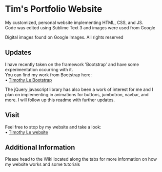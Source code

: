 # Tim's Portfolio Website

My customized, personal website implementing HTML, CSS, and JS.   
Code was edited using Sublime Text 3 and images were used from Google   

Digital images found on Google Images. All rights reserved  

## Updates
I have recently taken on the framework 'Bootstrap' and have some experimentation occurring with it.  
You can find my work from Bootstrap here:  
• [Timothy Le Bootstrap](https://timothyle.github.io/pages/page.html)   

The jQuery javascript library has also been a work of interest for me and I plan on implementing in animations for buttons, jumbotron, navbar, and more. I will follow up this readme with further updates.  

## Visit
Feel free to stop by my website and take a look:  
• [Timothy Le website](https://timothyle.github.io/)  

## Additional Information
 Please head to the Wiki located along the tabs for more information on how my website works and some tutorials
 
